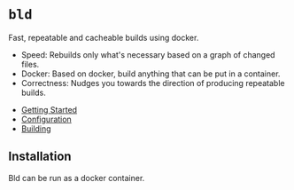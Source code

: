 # `bld`

Fast, repeatable and cacheable builds using docker.

- Speed: Rebuilds only what's necessary based on a graph of changed files.
- Docker: Based on docker, build anything that can be put in a container.
- Correctness: Nudges you towards the direction of producing repeatable builds.

* [Getting Started](docs/getting-started.md)
* [Configuration](docs/configuration.md)
* [Building](docs/builds.md)

## Installation

Bld can be run as a docker container.